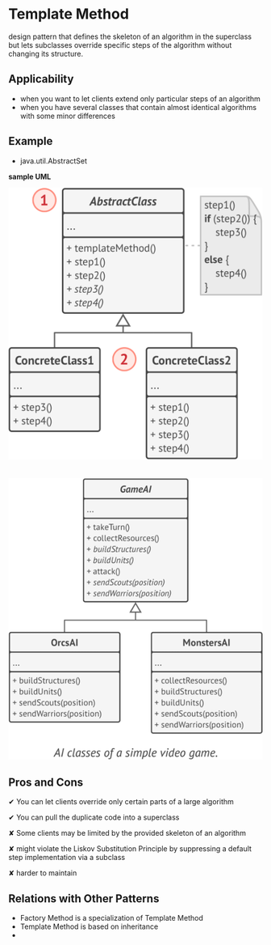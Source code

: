 # **Template Method**
design pattern that defines the skeleton of an algorithm in the superclass but lets subclasses override specific steps of the algorithm without changing its structure.

## Applicability
- when you want to let clients extend only particular steps of an algorithm
- when you have several classes that contain almost identical algorithms with some minor differences


## Example
- java.util.AbstractSet

**sample UML**

![Template method sample UML](template1.png "Template method sample UML")<br><br><br>
![Template method sample UML](template2.png "Template method sample UML")

## Pros and Cons
✔ You can let clients override only certain parts of a large algorithm

✔ You can pull the duplicate code into a superclass

✘ Some clients may be limited by the provided skeleton of an algorithm

✘ might violate the Liskov Substitution Principle by suppressing a default step implementation via a subclass

✘ harder to maintain

## Relations with Other Patterns
- Factory Method is a specialization of Template Method
- Template Method is based on inheritance
- 

